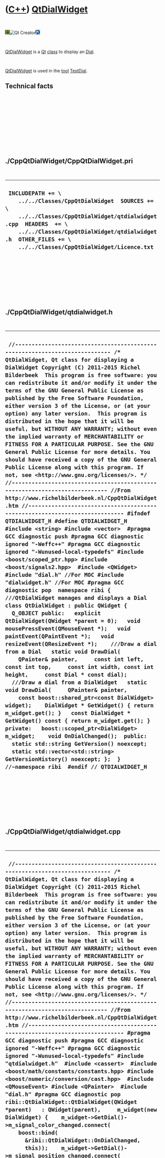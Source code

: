 



 

 

 

 

 

([C++](Cpp.htm)) [QtDialWidget](CppQtDialWidget.htm)
====================================================

 

![Qt](PicQt.png)![Qt
Creator](PicQtCreator.png)![Lubuntu](PicLubuntu.png)

 

[QtDialWidget](CppQtDialWidget.htm) is a [Qt](CppQt.htm)
[class](CppClass.htm) to display an [Dial](CppDial.htm).

 

[QtDialWidget](CppQtDialWidget.htm) is used in the [tool](Tools.htm)
[TestDial](ToolTestDial.htm).

Technical facts
---------------

 

 

 

 

 

 

./CppQtDialWidget/CppQtDialWidget.pri
-------------------------------------

 

  --------------------------------------------------------------------------------------------------------------------------------------------------------------------------------------------------------------------------------------------------------
  ` INCLUDEPATH += \     ../../Classes/CppQtDialWidget  SOURCES += \     ../../Classes/CppQtDialWidget/qtdialwidget.cpp  HEADERS  += \     ../../Classes/CppQtDialWidget/qtdialwidget.h  OTHER_FILES += \     ../../Classes/CppQtDialWidget/Licence.txt`
  --------------------------------------------------------------------------------------------------------------------------------------------------------------------------------------------------------------------------------------------------------

 

 

 

 

 

./CppQtDialWidget/qtdialwidget.h
--------------------------------

 

  -------------------------------------------------------------------------------------------------------------------------------------------------------------------------------------------------------------------------------------------------------------------------------------------------------------------------------------------------------------------------------------------------------------------------------------------------------------------------------------------------------------------------------------------------------------------------------------------------------------------------------------------------------------------------------------------------------------------------------------------------------------------------------------------------------------------------------------------------------------------------------------------------------------------------------------------------------------------------------------------------------------------------------------------------------------------------------------------------------------------------------------------------------------------------------------------------------------------------------------------------------------------------------------------------------------------------------------------------------------------------------------------------------------------------------------------------------------------------------------------------------------------------------------------------------------------------------------------------------------------------------------------------------------------------------------------------------------------------------------------------------------------------------------------------------------------------------------------------------------------------------------------------------------------------------------------------------------------------------------------------------------------------------------------------------------------------------------------------------------------------------------------------------------------------------------------------------------------------------------------------------------------------------------------------------------------------------------------------------------------------------------------------------------------------------------------
  ` //--------------------------------------------------------------------------- /* QtDialWidget, Qt class for displaying a DialWidget Copyright (C) 2011-2015 Richel Bilderbeek  This program is free software: you can redistribute it and/or modify it under the terms of the GNU General Public License as published by the Free Software Foundation, either version 3 of the License, or (at your option) any later version.  This program is distributed in the hope that it will be useful, but WITHOUT ANY WARRANTY; without even the implied warranty of MERCHANTABILITY or FITNESS FOR A PARTICULAR PURPOSE. See the GNU General Public License for more details. You should have received a copy of the GNU General Public License along with this program. If not, see <http://www.gnu.org/licenses/>. */ //--------------------------------------------------------------------------- //From http://www.richelbilderbeek.nl/CppQtDialWidget.htm //--------------------------------------------------------------------------- #ifndef QTDIALWIDGET_H #define QTDIALWIDGET_H  #include <string> #include <vector>  #pragma GCC diagnostic push #pragma GCC diagnostic ignored "-Weffc++" #pragma GCC diagnostic ignored "-Wunused-local-typedefs" #include <boost/scoped_ptr.hpp> #include <boost/signals2.hpp>  #include <QWidget>  #include "dial.h" //For MOC #include "dialwidget.h" //For MOC #pragma GCC diagnostic pop  namespace ribi {  ///QtDialWidget manages and displays a Dial class QtDialWidget : public QWidget {   Q_OBJECT public:   explicit QtDialWidget(QWidget *parent = 0);   void mousePressEvent(QMouseEvent *);   void paintEvent(QPaintEvent *);   void resizeEvent(QResizeEvent *);    ///Draw a dial from a Dial   static void DrawDial(     QPainter& painter,     const int left, const int top,     const int width, const int height,     const Dial * const dial);    ///Draw a dial from a DialWidget   static void DrawDial(     QPainter& painter,     const boost::shared_ptr<const DialWidget> widget);    DialWidget * GetWidget() { return m_widget.get(); }   const DialWidget * GetWidget() const { return m_widget.get(); }  private:   boost::scoped_ptr<DialWidget> m_widget;    void OnDialChanged();  public:   static std::string GetVersion() noexcept;   static std::vector<std::string> GetVersionHistory() noexcept; };  } //~namespace ribi  #endif // QTDIALWIDGET_H`
  -------------------------------------------------------------------------------------------------------------------------------------------------------------------------------------------------------------------------------------------------------------------------------------------------------------------------------------------------------------------------------------------------------------------------------------------------------------------------------------------------------------------------------------------------------------------------------------------------------------------------------------------------------------------------------------------------------------------------------------------------------------------------------------------------------------------------------------------------------------------------------------------------------------------------------------------------------------------------------------------------------------------------------------------------------------------------------------------------------------------------------------------------------------------------------------------------------------------------------------------------------------------------------------------------------------------------------------------------------------------------------------------------------------------------------------------------------------------------------------------------------------------------------------------------------------------------------------------------------------------------------------------------------------------------------------------------------------------------------------------------------------------------------------------------------------------------------------------------------------------------------------------------------------------------------------------------------------------------------------------------------------------------------------------------------------------------------------------------------------------------------------------------------------------------------------------------------------------------------------------------------------------------------------------------------------------------------------------------------------------------------------------------------------------------------------------

 

 

 

 

 

./CppQtDialWidget/qtdialwidget.cpp
----------------------------------

 

  --------------------------------------------------------------------------------------------------------------------------------------------------------------------------------------------------------------------------------------------------------------------------------------------------------------------------------------------------------------------------------------------------------------------------------------------------------------------------------------------------------------------------------------------------------------------------------------------------------------------------------------------------------------------------------------------------------------------------------------------------------------------------------------------------------------------------------------------------------------------------------------------------------------------------------------------------------------------------------------------------------------------------------------------------------------------------------------------------------------------------------------------------------------------------------------------------------------------------------------------------------------------------------------------------------------------------------------------------------------------------------------------------------------------------------------------------------------------------------------------------------------------------------------------------------------------------------------------------------------------------------------------------------------------------------------------------------------------------------------------------------------------------------------------------------------------------------------------------------------------------------------------------------------------------------------------------------------------------------------------------------------------------------------------------------------------------------------------------------------------------------------------------------------------------------------------------------------------------------------------------------------------------------------------------------------------------------------------------------------------------------------------------------------------------------------------------------------------------------------------------------------------------------------------------------------------------------------------------------------------------------------------------------------------------------------------------------------------------------------------------------------------------------------------------------------------------------------------------------------------------------------------------------------------------------------------------------------------------------------------------------------------------------------------------------------------------------------------------------------------------------------------------------------------------------------------------------------------------------------------------------------------------------------------------------------------------------------------------------------------------------------------------------------------------------------------------------------------------------------------------------------------------------------------------------------------------------------------------------------------------------------------------------------------------------------------------------------------------------------------------------------------------------------------------------------------------------------------------------------------------------------------------------------------------------------------------------------------------------------------------------------------------------------------------------------------------------------------------------------------------------------------------------------------------------------------------------------------------------------------------------------------------------------------------------------------------------------------------------------------------------------------------------------------------------------------------------------------------------------------------------
  ` //--------------------------------------------------------------------------- /* QtDialWidget, Qt class for displaying a DialWidget Copyright (C) 2011-2015 Richel Bilderbeek  This program is free software: you can redistribute it and/or modify it under the terms of the GNU General Public License as published by the Free Software Foundation, either version 3 of the License, or (at your option) any later version.  This program is distributed in the hope that it will be useful, but WITHOUT ANY WARRANTY; without even the implied warranty of MERCHANTABILITY or FITNESS FOR A PARTICULAR PURPOSE. See the GNU General Public License for more details. You should have received a copy of the GNU General Public License along with this program. If not, see <http://www.gnu.org/licenses/>. */ //--------------------------------------------------------------------------- //From http://www.richelbilderbeek.nl/CppQtDialWidget.htm //--------------------------------------------------------------------------- #pragma GCC diagnostic push #pragma GCC diagnostic ignored "-Weffc++" #pragma GCC diagnostic ignored "-Wunused-local-typedefs" #include "qtdialwidget.h"  #include <cassert>  #include <boost/math/constants/constants.hpp> #include <boost/numeric/conversion/cast.hpp>  #include <QMouseEvent> #include <QPainter>  #include "dial.h" #pragma GCC diagnostic pop  ribi::QtDialWidget::QtDialWidget(QWidget *parent)   : QWidget(parent),     m_widget(new DialWidget) {    m_widget->GetDial()->m_signal_color_changed.connect(     boost::bind(       &ribi::QtDialWidget::OnDialChanged,       this));    m_widget->GetDial()->m_signal_position_changed.connect(     boost::bind(       &ribi::QtDialWidget::OnDialChanged,       this)); }  void ribi::QtDialWidget::DrawDial(   QPainter& painter,   const boost::shared_ptr<const DialWidget> widget) {   DrawDial(     painter,     widget->GetLeft(),     widget->GetTop(),     widget->GetWidth(),     widget->GetHeight(),     widget->GetDial()   ); }  void ribi::QtDialWidget::DrawDial(   QPainter& painter,   const int left, const int top,   const int width, const int height,   const Dial * const dial) {   const QPen initial_pen = painter.pen();   const double position = dial->GetPosition();   const unsigned char red = dial->GetRed();   const unsigned char green = dial->GetGreen();   const unsigned char blue = dial->GetBlue();    //Draw knob   {     QPen pen = painter.pen();     pen.setWidth(1);     pen.setColor(QColor(0,0,0));     painter.setPen(pen);   }   painter.setBrush(QColor(red,green,blue));   painter.drawEllipse(left+1,top+1,width-2,height-2);    //Draw pointer   const int midx = width / 2;   const int midy = height / 2;   const double ray_x = static_cast<double>(midx);   const double ray_y = static_cast<double>(midy);   const double pi = boost::math::constants::pi<double>();   const double angle = position * 2.0 * pi;   const int pointerX     = static_cast<int>( static_cast<double>(midx) + (std::sin(angle) * ray_x) );   const int pointerY     = static_cast<int>( static_cast<double>(midy) - (std::cos(angle) * ray_y) );    {     QPen pen = painter.pen();     pen.setWidth(4);     painter.setPen(pen);   }   painter.drawLine(left+midx,top+midy,left+pointerX,top+pointerY);   painter.setPen(initial_pen); }  std::string ribi::QtDialWidget::GetVersion() noexcept {   return "2.2"; }  std::vector<std::string> ribi::QtDialWidget::GetVersionHistory() noexcept {   return {     "2011-04-11: Version 1.0: initial version",     "2011-06-27: Version 1.1: fixed minor bug in displaying the dial its pointer",     "2011-08-07: Version 2.0: conformized architure for MysteryMachine",     "2011-08-31: Version 2.1: removed bloat, fixed bugs",     "2014-03-28: Version 2.2: replaced custom Rect class by Boost.Geometry"   }; }  void ribi::QtDialWidget::mousePressEvent(QMouseEvent * e) {   assert(e);   m_widget->Click(e->x(),e->y()); }  void ribi::QtDialWidget::OnDialChanged() {   this->repaint(); }  void ribi::QtDialWidget::paintEvent(QPaintEvent *) {   QPainter painter(this);   DrawDial(painter,0,0,width(),height(),this->m_widget->GetDial()); }  void ribi::QtDialWidget::resizeEvent(QResizeEvent *) {   m_widget->SetGeometry(     0, //x(), //geometry().left(),     0, //y(), //geometry().top(),     width(), //geometry().width(),     height() //geometry().height()   ); }`
  --------------------------------------------------------------------------------------------------------------------------------------------------------------------------------------------------------------------------------------------------------------------------------------------------------------------------------------------------------------------------------------------------------------------------------------------------------------------------------------------------------------------------------------------------------------------------------------------------------------------------------------------------------------------------------------------------------------------------------------------------------------------------------------------------------------------------------------------------------------------------------------------------------------------------------------------------------------------------------------------------------------------------------------------------------------------------------------------------------------------------------------------------------------------------------------------------------------------------------------------------------------------------------------------------------------------------------------------------------------------------------------------------------------------------------------------------------------------------------------------------------------------------------------------------------------------------------------------------------------------------------------------------------------------------------------------------------------------------------------------------------------------------------------------------------------------------------------------------------------------------------------------------------------------------------------------------------------------------------------------------------------------------------------------------------------------------------------------------------------------------------------------------------------------------------------------------------------------------------------------------------------------------------------------------------------------------------------------------------------------------------------------------------------------------------------------------------------------------------------------------------------------------------------------------------------------------------------------------------------------------------------------------------------------------------------------------------------------------------------------------------------------------------------------------------------------------------------------------------------------------------------------------------------------------------------------------------------------------------------------------------------------------------------------------------------------------------------------------------------------------------------------------------------------------------------------------------------------------------------------------------------------------------------------------------------------------------------------------------------------------------------------------------------------------------------------------------------------------------------------------------------------------------------------------------------------------------------------------------------------------------------------------------------------------------------------------------------------------------------------------------------------------------------------------------------------------------------------------------------------------------------------------------------------------------------------------------------------------------------------------------------------------------------------------------------------------------------------------------------------------------------------------------------------------------------------------------------------------------------------------------------------------------------------------------------------------------------------------------------------------------------------------------------------------------------------------------------------------------------------------------

 

 

 

 

 





 




This page has been created by the [tool](Tools.htm)
[CodeToHtml](ToolCodeToHtml.htm)
